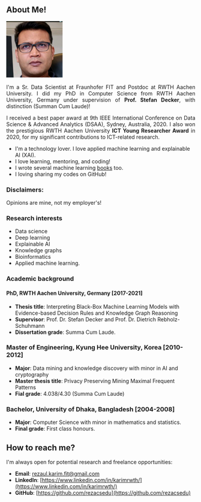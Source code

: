 ## About Me!

<img class="profile-picture" src="img/1664312512000.jpg" width="150">

<p style='text-align: justify;'> I'm a Sr. Data Scientist at Fraunhofer FIT and Postdoc at RWTH Aachen University. I did my PhD in Computer Science from RWTH Aachen University, Germany under supervision of <b>Prof. Stefan Decker</b>, with distinction (Summan Cum Laude)! </p>

<p style='text-align: justify;'>I received a best paper award at 9th IEEE International Conference on Data Science & Advanced Analytics (DSAA), Sydney, Australia, 2020. I also won the prestigious RWTH Aachen University <b>ICT Young Researcher Award</b> in 2020, for my significant contributions to ICT-related research. </p>

- I'm a technology lover. I love applied machine learning and explainable AI (XAI). 
- I love learning, mentoring, and coding! 
- I wrote several machine learning [books](https://www.amazon.com/s?k=Md.+Rezaul+Karim&ref=nb_sb_noss) too.
- I loving sharing my codes on GitHub! 

### Disclaimers: 
Opinions are mine, not my employer's! 

### Research interests

- Data science 
- Deep learning
- Explainable AI
- Knowledge graphs 
- Bioinformatics
- Applied machine learning. 

### Academic background

#### PhD, RWTH Aachen University, Germany [2017-2021]
- **Thesis title**: Interpreting Black-Box Machine Learning Models with Evidence-based Decision Rules and Knowledge Graph Reasoning
- **Supervisor**: Prof. Dr. Stefan Decker and Prof. Dr. Dietrich Rebholz-Schuhmann
- **Dissertation grade**: Summa Cum Laude.

### Master of Engineering, Kyung Hee University, Korea [2010-2012]
- **Major**: Data mining and knowledge discovery with minor in AI and cryptography
- **Master thesis title**: Privacy Preserving Mining Maximal Frequent Patterns
- **Fial grade**: 4.038/4.30 (Summa Cum Laude)

### Bachelor, University of Dhaka, Bangladesh [2004-2008]
- **Major**: Computer Science with minor in mathematics and statistics.
- **Final grade**: First class honours.

## How to reach me?
I'm always open for potential research and freelance opportunities: 

- **Email**: [rezaul.karim.fit@gmail.com](rezaul.karim.fit@gmail.com)
- **LinkedIn**: [https://www.linkedin.com/in/karimrwth/](https://www.linkedin.com/in/karimrwth/)
- **GitHub**: [https://github.com/rezacsedu](https://github.com/rezacsedu)
